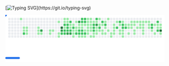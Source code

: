 <!--
**eldensokoli/eldensokoli** is a ✨ _special_ ✨ repository because its `README.md` (this file) appears on your GitHub profile.

Here are some ideas to get you started:

- 🔭 I’m currently working on ...
- 🌱 I’m currently learning ...
- 👯 I’m looking to collaborate on ...
- 🤔 I’m looking for help with ...
- 💬 Ask me about ...
- 📫 How to reach me: ...
- 😄 Pronouns: ...
- ⚡ Fun fact: ...
-->

[![Typing SVG](https://readme-typing-svg.herokuapp.com?size=25&duration=5000&color=00F700&lines=Cloud+Solution+Engineer;DevOps+Engineer;CI/CD+Pipeline+Automator;)](https://git.io/typing-svg)

<picture>
  <source
    media="(prefers-color-scheme: dark)"
    srcset="example/dark.svg"
  />
  <source
    media="(prefers-color-scheme: light)"
    srcset="example/light.svg"
  />
  <img alt="Breakout Game" src="example/light.svg" />
</picture>
